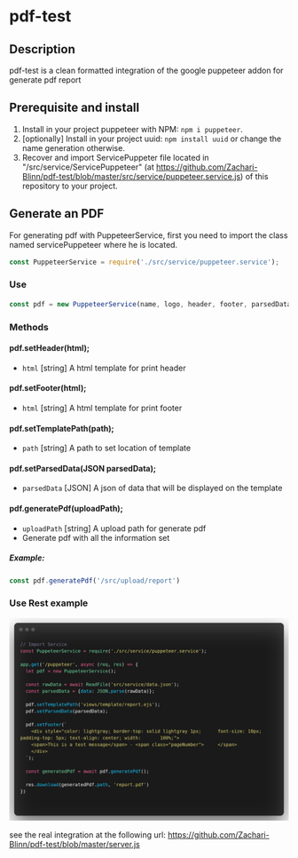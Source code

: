 # pdf-test

## Description

pdf-test is a clean formatted integration of the google puppeteer addon for generate pdf report

## Prerequisite and install

1. Install in your project puppeteer with NPM: `npm i puppeteer`.
2. [optionally] Install in your project uuid: `npm install uuid` or change the name generation otherwise.
3. Recover and import ServicePuppeter file located in "/src/service/ServicePuppeteer" (at https://github.com/Zachari-Blinn/pdf-test/blob/master/src/service/puppeteer.service.js) of this repository to your project.

## Generate an PDF

For generating pdf with PuppeteerService, first you need to import the class named servicePuppeteer where he is located.

```js
const PuppeteerService = require('./src/service/puppeteer.service');
```

### Use

```js 
const pdf = new PuppeteerService(name, logo, header, footer, parsedData, templatePath);
```

### Methods

#### pdf.setHeader(html);
  * `html` [string] A html template for print header  
#### pdf.setFooter(html);
  * `html` [string] A html template for print footer
#### pdf.setTemplatePath(path);
  * `path` [string] A path to set location of template
#### pdf.setParsedData(JSON parsedData);
  * `parsedData` [JSON] A json of data that will be displayed on the template
#### pdf.generatePdf(uploadPath);
  * `uploadPath` [string] A upload path for generate pdf
  * Generate pdf with all the information set
##### Example:
```js
const pdf.generatePdf('/src/upload/report')
```

### Use Rest example

<p align="center">
  <img src="./img/use_example.png" alt="Size Limit CLI">
</p>

see the real integration at the following url: https://github.com/Zachari-Blinn/pdf-test/blob/master/server.js
